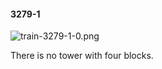 #### 3279-1
![train-3279-1-0.png](https://github.com/lil-lab/nlvr/raw/master/nlvr/train/images/4/train-3279-1-0.png "train-3279-1-0.png")

There is no tower with four blocks.